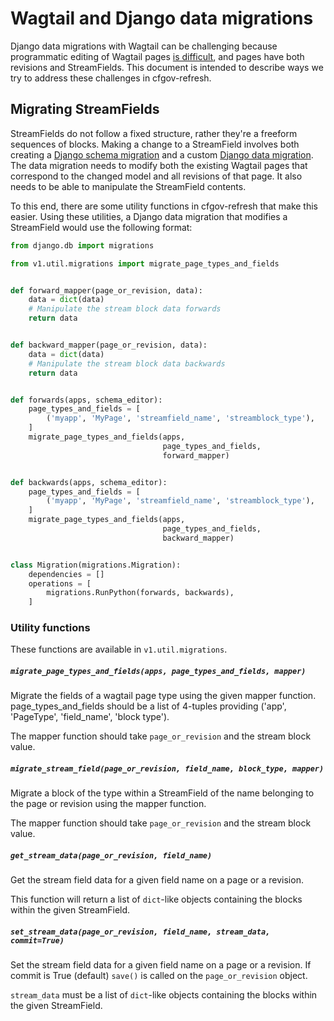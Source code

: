 # Wagtail and Django data migrations

Django data migrations with Wagtail can be challenging because programmatic editing of Wagtail pages [is difficult](https://github.com/wagtail/wagtail/issues/1101), and pages have both revisions and StreamFields. This document is intended to describe ways we try to address these challenges in cfgov-refresh.

## Migrating StreamFields

StreamFields do not follow a fixed structure, rather they're a freeform sequences of blocks. Making a change to a StreamField involves both creating a [Django schema migration](https://docs.djangoproject.com/en/1.11/topics/migrations/#workflow) and a custom [Django data migration](https://docs.djangoproject.com/en/1.11/topics/migrations/#data-migrations). The data migration needs to modify both the existing Wagtail pages that correspond to the changed model and all revisions of that page. It also needs to be able to manipulate the StreamField contents.

To this end, there are some utility functions in cfgov-refresh that make this easier. Using these utilities, a Django data migration that modifies a StreamField would use the following format:

```python
from django.db import migrations

from v1.util.migrations import migrate_page_types_and_fields


def forward_mapper(page_or_revision, data):
    data = dict(data)
    # Manipulate the stream block data forwards
    return data


def backward_mapper(page_or_revision, data):
    data = dict(data)
    # Manipulate the stream block data backwards
    return data


def forwards(apps, schema_editor):
    page_types_and_fields = [
        ('myapp', 'MyPage', 'streamfield_name', 'streamblock_type'),
    ]
    migrate_page_types_and_fields(apps,
                                  page_types_and_fields,
                                  forward_mapper)


def backwards(apps, schema_editor):
    page_types_and_fields = [
        ('myapp', 'MyPage', 'streamfield_name', 'streamblock_type'),
    ]
    migrate_page_types_and_fields(apps,
                                  page_types_and_fields,
                                  backward_mapper)


class Migration(migrations.Migration):
    dependencies = []
    operations = [
        migrations.RunPython(forwards, backwards),
    ]
```

### Utility functions

These functions are available in `v1.util.migrations`.

##### `migrate_page_types_and_fields(apps, page_types_and_fields, mapper)`

Migrate the fields of a wagtail page type using the given mapper function. page_types_and_fields should be a list of 4-tuples providing ('app', 'PageType', 'field_name', 'block type').

The mapper function should take `page_or_revision` and the stream block value.

##### `migrate_stream_field(page_or_revision, field_name, block_type, mapper)`

Migrate a block of the type within a StreamField of the name belonging to the page or revision using the mapper function.

The mapper function should take `page_or_revision` and the stream block value.

##### `get_stream_data(page_or_revision, field_name)`

Get the stream field data for a given field name on a page or a revision.

This function will return a list of `dict`-like objects containing the blocks within the given StreamField.

##### `set_stream_data(page_or_revision, field_name, stream_data, commit=True)`

Set the stream field data for a given field name on a page or a revision. If commit is True (default) `save()` is called on the `page_or_revision` object.

`stream_data` must be a list of `dict`-like objects containing the blocks within the given StreamField.
